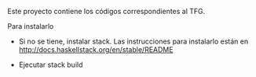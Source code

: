 Este proyecto contiene los códigos correspondientes al TFG.

Para instalarlo

+ Si no se tiene, instalar stack. Las instrucciones para instalarlo están en
  http://docs.haskellstack.org/en/stable/README

+ Ejecutar
     stack build
     
